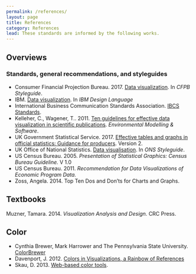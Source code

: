 ```yaml
---
permalink: /references/
layout: page
title: References
category: References
lead: These standards are informed by the following works.
---
```


## Overviews
### Standards, general recommendations, and styleguides
- Consumer Financial Projection Bureau. 2017. [Data visualization](https://github.com/cfpb/design-manual). In _CFPB Styleguide_.
- IBM. [Data visualization](https://www.ibm.com/design/language/experience/data-visualization/chart-models). In _IBM Design Language_
- International Business Communication Standards Association. [IBCS Standards](https://www.hichert.com/standards/).
- Kelleher, C., Wagener, T.. 2011. [Ten guidelines for effective data visualization in scientific publications](doi:10.1016/j.envsoft.2010.12.006). _Environmental Modelling & Software_.
- UK Government Statistical Service. 2017. [Effective tables and graphs in official statistics: Guidance for producers](https://gss.civilservice.gov.uk/wp-content/uploads/2017/01/GUIDANCE-document-Effective-charts-and-tables-in-official-statistics-Version-2.0-Jan2017.pdf). Version 2. 
- UK Office of National Statistics. [Data visualisation](http://style.ons.gov.uk/category/data-visualisation/). In _ONS Styleguide_.
- US Census Bureau. 2005. _Presentation of Statistical Graphics: Census Bureau Guideline._ V 1.0
- US Census Bureau. 2011. _Recommendation for Data Visualizations of Economic Program Data._
- Zoss, Angela. 2014. Top Ten Dos and Don’ts for Charts and Graphs.

## Textbooks
Muzner, Tamara. 2014. _Visualization Analysis and Design._ CRC Press.

## Color
- Cynthia Brewer, Mark Harrower and The Pennsylvania State University. [ColorBrewer](http://colorbrewer2.org/#type=sequential&scheme=BuGn&n=3)
- Davenport, J. 2012. [Colors in Visualizations, a Rainbow of References](http://www.ifweassume.com/2012/12/colors-in-visualizations-rainbow-of.html)
- Skau, D. 2013. [Web-based color tools](http://blog.visual.ly/web-based-color-tools/).

